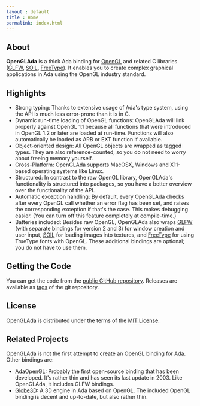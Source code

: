 ```yaml
---
layout : default
title : Home
permalink: index.html
---
```


## About

**OpenGLAda** is a thick Ada binding for [OpenGL][5] and related C libraries
([GLFW][4], [SOIL][6], [FreeType][7]). It enables you to create complex
graphical applications in Ada using the OpenGL industry standard.

## Highlights

 * Strong typing: Thanks to extensive usage of Ada's type system, using the API
   is much less error-prone than it is in C.
 * Dynamic run-time loading of OpenGL functions: OpenGLAda will link properly
   against OpenGL 1.1 because all functions that were introduced in OpenGL 1.2
   or later are loaded at run-time. Functions will also automatically be loaded
   as ARB or EXT function if available.
 * Object-oriented design: All OpenGL objects are wrapped as tagged types. They
   are also reference-counted, so you do not need to worry about freeing memory
   yourself.
 * Cross-Platform: OpenGLAda supports MacOSX, Windows and X11-based operating
   systems like Linux.
 * Structured: In contrast to the raw OpenGL library, OpenGLAda's functionality
   is structured into packages, so you have a better overview over the
   functionality of the API.
 * Automatic exception handling: By default, every OpenGLAda checks after every
   OpenGL call whether an error flag has been set, and raises the corresponding
   exception if that's the case. This makes debugging easier. (You can turn off
   this feature completely at compile-time.)
 * Batteries included: Besides raw OpenGL, OpenGLAda also wraps [GLFW][4]
   (with separate bindings for version 2 and 3) for window creation and user
   input, [SOIL][6] for loading images into textures, and [FreeType][7] for
   using TrueType fonts with OpenGL. These additional bindings are optional; you
   do not have to use them.

## Getting the Code

You can get the code from the [public GitHub repository][1]. Releases are
available as [tags][2] of the git repository.

## License

OpenGLAda is distributed under the terms of the [MIT License][3].

## Related Projects

OpenGLAda is not the first attempt to create an OpenGL binding for Ada. Other
bindings are:

 * [AdaOpenGL](http://adaopengl.sourceforge.net/): Probably the first
   open-source binding that has been developed. It's rather thin and has seen
   its last update in 2003. Like OpenGLAda, it includes GLFW bindings.
 * [Globe3D](http://globe3d.sourceforge.net/): A 3D engine in Ada based on
   OpenGL. The included OpenGL binding is decent and up-to-date, but also rather
   thin.

 [1]: https://github.com/flyx/OpenGLAda
 [2]: https://github.com/flyx/OpenGLAda/tags
 [3]: http://www.opensource.org/licenses/MIT
 [4]: http://www.glfw.org
 [5]: http://www.opengl.org/
 [6]: http://www.lonesock.net/soil.html
 [7]: https://www.freetype.org/
